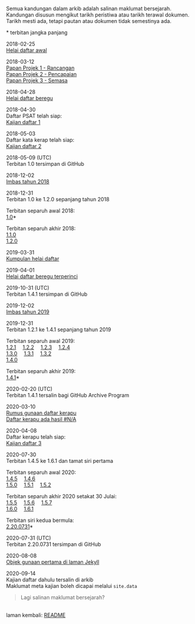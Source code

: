 Semua kandungan dalam arkib adalah salinan maklumat
bersejarah. Kandungan disusun mengikut tarikh peristiwa atau
tarikh terawal dokumen. Tarikh mesti ada, tetapi pautan atau
dokumen tidak semestinya ada.

&#42; terbitan jangka panjang

2018-02-25  
[Helai daftar awal](2018/ha.md)

2018-03-12  
[Papan Projek 1 - Rancangan](2018/pp1.md)  
[Papan Projek 2 - Pencapaian](2018/pp2.md)  
[Papan Projek 3 - Semasa](2018/pp3.md)

2018-04-28  
[Helai daftar beregu](2018/hb.md)

2018-04-30  
Daftar PSAT telah siap:  
[Kajian daftar 1](2018/kd1.md)

2018-05-03  
Daftar kata kerap telah siap:  
[Kajian daftar 2](2018/kd2.md)

2018-05-09 (UTC)  
Terbitan 1.0 tersimpan di GitHub

2018-12-02  
[Imbas tahun 2018](2018/t1.md)

2018-12-31  
Terbitan 1.0 ke 1.2.0 sepanjang tahun 2018

Terbitan separuh awal 2018:  
[1.0](tag/1.0.md)&#42;&ensp;

Terbitan separuh akhir 2018:  
[1.1.0](tag/1.1.0.md)&emsp;  
[1.2.0](tag/1.2.0.md)&emsp;

2019-03-31  
[Kumpulan helai daftar](2019/kh.md)

2019-04-01  
[Helai daftar beregu terperinci](2019/hb10.md)

2019-10-31 (UTC)  
Terbitan 1.4.1 tersimpan di GitHub

2019-12-02  
[Imbas tahun 2019](2019/t2.md)

2019-12-31  
Terbitan 1.2.1 ke 1.4.1 sepanjang tahun 2019

Terbitan separuh awal 2019:  
[1.2.1](tag/1.2.1.md)&emsp;
[1.2.2](tag/1.2.2.md)&emsp;
[1.2.3](tag/1.2.3.md)&emsp;
[1.2.4](tag/1.2.4.md)&emsp;  
[1.3.0](tag/1.3.0.md)&emsp;
[1.3.1](tag/1.3.1.md)&emsp;
[1.3.2](tag/1.3.2.md)&emsp;  
[1.4.0](tag/1.4.0.md)&emsp;

Terbitan separuh akhir 2019:  
[1.4.1](tag/1.4.1.md)&#42;&ensp;

2020-02-20 (UTC)  
Terbitan 1.4.1 tersalin bagi GitHub Archive Program

2020-03-10  
[Rumus gunaan daftar kerapu](2020/rh3.md)  
[Daftar kerapu ada hasil #N/A](2020/rh3na.md)

2020-04-08  
Daftar kerapu telah siap:  
[Kajian daftar 3](2020/kd3.md)

2020-07-30  
Terbitan 1.4.5 ke 1.6.1 dan tamat siri pertama

Terbitan separuh awal 2020:  
[1.4.5](tag/1.4.5.md)&emsp;
[1.4.6](tag/1.4.6.md)&emsp;  
[1.5.0](tag/1.5.0.md)&emsp;
[1.5.1](tag/1.5.1.md)&emsp;
[1.5.2](tag/1.5.2.md)&emsp;

Terbitan separuh akhir 2020 setakat 30 Julai:  
[1.5.5](tag/1.5.5.md)&emsp;
[1.5.6](tag/1.5.6.md)&emsp;
[1.5.7](tag/1.5.7.md)&emsp;  
[1.6.0](tag/1.6.0.md)&emsp;
[1.6.1](tag/1.6.1.md)&emsp;

Terbitan siri kedua bermula:  
[2.20.0731](tag/2.20.0731.md)&#42;&ensp;

2020-07-31 (UTC)  
Terbitan 2.20.0731 tersimpan di GitHub

2020-08-08  
[Objek gunaan pertama di laman Jekyll](2020/obj1.md)

2020-09-14  
Kajian daftar dahulu tersalin di arkib  
Maklumat meta kajian boleh dicapai melalui `site.data`

> Lagi salinan maklumat bersejarah?

&nbsp;  
laman kembali: [README][0]

  [0]: ../README.md
